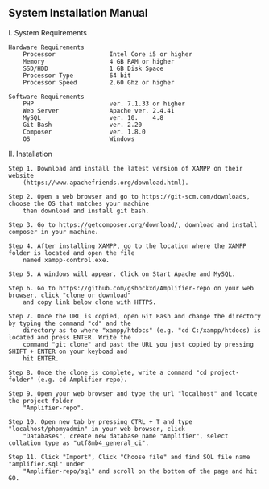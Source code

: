 ## System Installation Manual 

I. System Requirements
    
    Hardware Requirements
        Processor               Intel Core i5 or higher
        Memory                  4 GB RAM or higher
        SSD/HDD                 1 GB Disk Space
        Processor Type          64 bit
        Processor Speed         2.60 Ghz or higher

    Software Requirements
        PHP                     ver. 7.1.33 or higher
        Web Server              Apache ver. 2.4.41
        MySQL                   ver. 10.    4.8
        Git Bash                ver. 2.20
        Composer                ver. 1.8.0
        OS                      Windows

II. Installation

    Step 1. Download and install the latest version of XAMPP on their website
		(https://www.apachefriends.org/download.html).

    Step 2. Open a web browser and go to https://git-scm.com/downloads, choose the OS that matches your machine
		then download and install git bash.

    Step 3. Go to https://getcomposer.org/download/, download and install composer in your machine.

    Step 4. After installing XAMPP, go to the location where the XAMPP folder is located and open the file
        named xampp-control.exe.

    Step 5. A windows will appear. Click on Start Apache and MySQL.

    Step 6. Go to https://github.com/gshockxd/Amplifier-repo on your web browser, click "clone or download"
        and copy link below clone with HTTPS.

    Step 7. Once the URL is copied, open Git Bash and change the directory by typing the command "cd" and the
        directory as to where "xampp/htdocs" (e.g. "cd C:/xampp/htdocs) is located and press ENTER. Write the
        command "git clone" and past the URL you just copied by pressing SHIFT + ENTER on your keyboad and
        hit ENTER.

    Step 8. Once the clone is complete, write a command "cd project-folder" (e.g. cd Amplifier-repo).

    Step 9. Open your web browser and type the url "localhost" and locate the project folder
        "Amplifier-repo".

    Step 10. Open new tab by pressing CTRL + T and type "localhost/phpmyadmin" in your web browser, click
        "Databases", create new database name "Amplifier", select collation type as "utf8mb4_general_ci".
    
    Step 11. Click "Import", Click "Choose file" and find SQL file name "amplifier.sql" under
        "Amplifier-repo/sql" and scroll on the bottom of the page and hit GO.